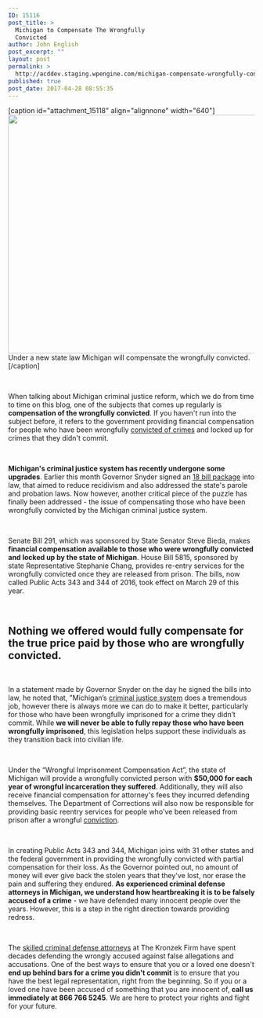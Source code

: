 ```yaml
---
ID: 15116
post_title: >
  Michigan to Compensate The Wrongfully
  Convicted
author: John English
post_excerpt: ""
layout: post
permalink: >
  http://acddev.staging.wpengine.com/michigan-compensate-wrongfully-convicted.html
published: true
post_date: 2017-04-28 08:55:35
---
```

[caption id="attachment_15118" align="alignnone" width="640"]<img class="size-large wp-image-15118" src="http://acddev.staging.wpengine.com/wp-content/uploads/2017/05/dollar-163473-1024x778.jpg" alt="" width="640" height="486" /> Under a new state law Michigan will compensate the wrongfully convicted.[/caption]

&nbsp;

<span style="font-weight: 400;">When talking about Michigan criminal justice reform, which we do from time to time on this blog, one of the subjects that comes up regularly is </span><b>compensation of the wrongfully convicted</b><span style="font-weight: 400;">. If you haven't run into the subject before, it refers to the government providing financial compensation for people who have been wrongfully </span><a href="http://acddev.staging.wpengine.com/sentencing-options.html" target="_blank" rel="noopener noreferrer"><span style="font-weight: 400;">convicted of crimes</span></a><span style="font-weight: 400;"> and locked up for crimes that they didn't commit.</span>

&nbsp;

<b>Michigan's criminal justice system has recently undergone some upgrades</b><span style="font-weight: 400;">. Earlier this month Governor Snyder signed an </span><a href="http://acddev.staging.wpengine.com/new-criminal-justice-reform-bills.html" target="_blank" rel="noopener noreferrer"><span style="font-weight: 400;">18 bill package</span></a><span style="font-weight: 400;"> into law, that aimed to reduce recidivism and also addressed the state's parole and probation laws. Now however, another critical piece of the puzzle has finally been addressed - the issue of compensating those who have been wrongfully convicted by the Michigan criminal justice system.</span>

&nbsp;

<span style="font-weight: 400;">Senate Bill 291, which was sponsored by State Senator Steve Bieda, makes </span><b>financial compensation available to those who were wrongfully convicted and locked up by the state of Michigan</b><span style="font-weight: 400;">. House Bill 5815, sponsored by state Representative Stephanie Chang, provides re-entry services for the wrongfully convicted once they are released from prison. The bills, now called Public Acts 343 and 344 of 2016, took effect on March 29 of this year.</span>

&nbsp;
<h2>Nothing we offered would fully compensate for the true price paid by those who are wrongfully convicted.</h2>
&nbsp;

<span style="font-weight: 400;">In a statement made by Governor Snyder on the day he signed the bills into law, he noted that, "Michigan’s </span><a href="http://acddev.staging.wpengine.com/felony-information.html" target="_blank" rel="noopener noreferrer"><span style="font-weight: 400;">criminal justice system</span></a><span style="font-weight: 400;"> does a tremendous job, however there is always more we can do to make it better, particularly for those who have been wrongfully imprisoned for a crime they didn’t commit. While </span><b>we will never be able to fully repay those who have been wrongfully imprisoned</b><span style="font-weight: 400;">, this legislation helps support these individuals as they transition back into civilian life.</span>

&nbsp;

<span style="font-weight: 400;">Under the “Wrongful Imprisonment Compensation Act”, the state of Michigan will provide a wrongfully convicted person with </span><b>$50,000 for each year of wrongful incarceration they suffered</b><span style="font-weight: 400;">. Additionally, they will also receive financial compensation for attorney's fees they incurred defending themselves. The Department of Corrections will also now be responsible for providing basic reentry services for people who've been released from prison after a wrongful </span><a href="http://acddev.staging.wpengine.com/expungement.html" target="_blank" rel="noopener noreferrer"><span style="font-weight: 400;">conviction</span></a><span style="font-weight: 400;">.</span>

&nbsp;

<span style="font-weight: 400;">In creating Public Acts 343 and 344, Michigan joins with 31 other states and the federal government in providing the wrongfully convicted with partial compensation for their loss. As the Governor pointed out, no amount of money will ever give back the stolen years that they've lost, nor erase the pain and suffering they endured. </span><b>As experienced criminal defense attorneys in Michigan, we understand how heartbreaking it is to be falsely accused of a crime</b><span style="font-weight: 400;"> - we have defended many innocent people over the years. However, this is a step in the right direction towards providing redress.</span>

&nbsp;

<span style="font-weight: 400;">The </span><a href="http://acddev.staging.wpengine.com/trial-attorneys.html" target="_blank" rel="noopener noreferrer"><span style="font-weight: 400;">skilled criminal defense attorneys</span></a><span style="font-weight: 400;"> at The Kronzek Firm have spent decades defending the wrongly accused against false allegations and accusations. One of the best ways to ensure that you or a loved one doesn't </span><b>end up behind bars for a crime you didn't commit</b><span style="font-weight: 400;"> is to ensure that you have the best legal representation, right from the beginning. So if you or a loved one have been accused of something that you are innocent of, </span><b>call us immediately at 866 766 5245</b><span style="font-weight: 400;">. We are here to protect your rights and fight for your future.</span>